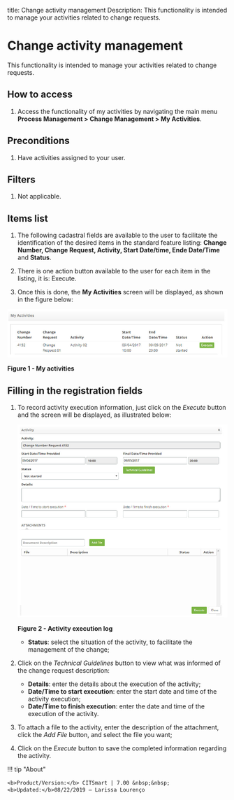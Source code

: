 title: Change activity management
Description: This functionality is intended to manage your activities related to change requests.
# Change activity management

This functionality is intended to manage your activities related to change requests.

How to access
---------------

1. Access the functionality of my activities by navigating the main menu 
**Process Management > Change Management > My Activities**.

Preconditions
---------------

1. Have activities assigned to your user.

Filters
--------

1. Not applicable.

Items list
------------------

1. The following cadastral fields are available to the user to facilitate the identification of the desired items in the 
standard feature listing: **Change Number, Change Request, Activity, Start Date/time, Ende Date/Time** and **Status**.

2. There is one action button available to the user for each item in the listing, it is: Execute.

3. Once this is done, the **My Activities** screen will be displayed, as shown in the figure below:

![Activities](images/atividade.img1.jpg)

**Figure 1 - My activities**

Filling in the registration fields
------------------------------------

1. To record activity execution information, just click on the *Execute* button and the screen will be displayed, as 
illustrated below:

    ![Execution](images/atividade.img2.jpg)
    
    **Figure 2 - Activity execution log**
    
    - **Status**: select the situation of the activity, to facilitate the management of the change;
    
2. Click on the *Technical Guidelines* button to view what was informed of the change request description:

    - **Details**: enter the details about the execution of the activity;
    - **Date/Time to start execution**: enter the start date and time of the activity execution;
    - **Date/Time to finish execution**: enter the date and time of the execution of the activity.

3. To attach a file to the activity, enter the description of the attachment, click the *Add File* button, and select the file 
you want;

4. Click on the *Execute* button to save the completed information regarding the activity.

!!! tip "About"

    <b>Product/Version:</b> CITSmart | 7.00 &nbsp;&nbsp;
    <b>Updated:</b>08/22/2019 – Larissa Lourenço
